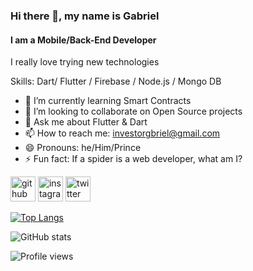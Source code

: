 ### Hi there 👋, my name is Gabriel
#### I am a Mobile/Back-End Developer

I really love trying new technologies

Skills: Dart/ Flutter / Firebase / Node.js / Mongo DB

- 🌱 I’m currently learning Smart Contracts 
- 👯 I’m looking to collaborate on Open Source projects 
- 💬 Ask me about Flutter & Dart 
- 📫 How to reach me: investorgbriel@gmail.com 
- 😄 Pronouns: he/Him/Prince 
- ⚡ Fun fact: If a spider is a web developer, what am I? 


[<img src='https://cdn.jsdelivr.net/npm/simple-icons@3.0.1/icons/github.svg' alt='github' height='40'>](https://github.com/chineduG)  [<img src='https://cdn.jsdelivr.net/npm/simple-icons@3.0.1/icons/instagram.svg' alt='instagram' height='40'>](https://www.instagram.com/saint_gbriel0/)  [<img src='https://cdn.jsdelivr.net/npm/simple-icons@3.0.1/icons/twitter.svg' alt='twitter' height='40'>](https://twitter.com/saint_gabriel0)  

[![Top Langs](https://github-readme-stats.vercel.app/api/top-langs/?username=chineduG)](https://github.com/anuraghazra/github-readme-stats)

![GitHub stats](https://github-readme-stats.vercel.app/api?username=chineduG&show_icons=true&count_private=true)  

![Profile views](https://gpvc.arturio.dev/chineduG)  
